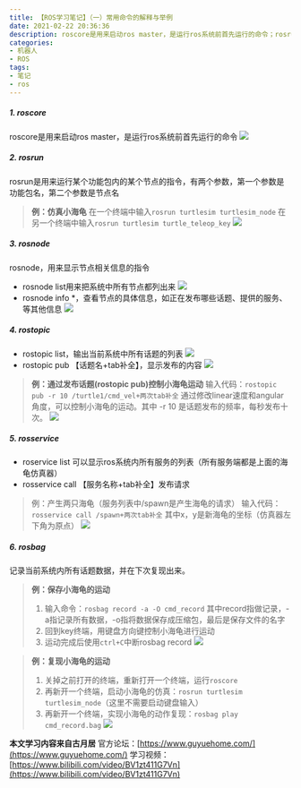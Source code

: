 ```yaml
---
title: 【ROS学习笔记】（一）常用命令的解释与举例
date: 2021-02-22 20:36:36
description: roscore是用来启动ros master，是运行ros系统前首先运行的命令；rosrun是用来运行某个功能包内的某个节点的指令，有两个参数，第一个参数是功能包名，第二个参数是节点名。
categories:
- 机器人
- ROS
tags:
- 笔记
- ros
---
```


##### 1. roscore
roscore是用来启动ros master，是运行ros系统前首先运行的命令
![](https://img-blog.csdnimg.cn/20210222165356292.png?x-oss-process=image/watermark,type_ZmFuZ3poZW5naGVpdGk,shadow_10,text_aHR0cHM6Ly9ibG9nLmNzZG4ubmV0L3dlaXhpbl80NDU0MzQ2Mw==,size_16,color_FFFFFF,t_70)

##### 2. rosrun
rosrun是用来运行某个功能包内的某个节点的指令，有两个参数，第一个参数是功能包名，第二个参数是节点名
> **例：仿真小海龟**
> 在一个终端中输入`rosrun turtlesim turtlesim_node`
> 在另一个终端中输入`rosrun turtlesim turtle_teleop_key`
> ![](https://img-blog.csdnimg.cn/20210222170156550.png?x-oss-process=image/watermark,type_ZmFuZ3poZW5naGVpdGk,shadow_10,text_aHR0cHM6Ly9ibG9nLmNzZG4ubmV0L3dlaXhpbl80NDU0MzQ2Mw==,size_16,color_FFFFFF,t_70)
##### 3. rosnode
rosnode，用来显示节点相关信息的指令
* rosnode list用来把系统中所有节点都列出来
![](https://img-blog.csdnimg.cn/20210222170336242.png?x-oss-process=image/watermark,type_ZmFuZ3poZW5naGVpdGk,shadow_10,text_aHR0cHM6Ly9ibG9nLmNzZG4ubmV0L3dlaXhpbl80NDU0MzQ2Mw==,size_16,color_FFFFFF,t_70)
* rosnode info *，查看节点的具体信息，如正在发布哪些话题、提供的服务、等其他信息
![](https://img-blog.csdnimg.cn/20210222170424585.png?x-oss-process=image/watermark,type_ZmFuZ3poZW5naGVpdGk,shadow_10,text_aHR0cHM6Ly9ibG9nLmNzZG4ubmV0L3dlaXhpbl80NDU0MzQ2Mw==,size_16,color_FFFFFF,t_70)
##### 4. rostopic
* rostopic list，输出当前系统中所有话题的列表
![](https://img-blog.csdnimg.cn/20210222170646797.png?x-oss-process=image/watermark,type_ZmFuZ3poZW5naGVpdGk,shadow_10,text_aHR0cHM6Ly9ibG9nLmNzZG4ubmV0L3dlaXhpbl80NDU0MzQ2Mw==,size_16,color_FFFFFF,t_70)
* rostopic pub 【话题名+tab补全】，显示发布的内容
![](https://img-blog.csdnimg.cn/20210222170805535.png?x-oss-process=image/watermark,type_ZmFuZ3poZW5naGVpdGk,shadow_10,text_aHR0cHM6Ly9ibG9nLmNzZG4ubmV0L3dlaXhpbl80NDU0MzQ2Mw==,size_16,color_FFFFFF,t_70)
> **例：通过发布话题(rostopic pub)控制小海龟运动**
> 输入代码：`rostopic pub -r 10 /turtle1/cmd_vel+两次tab补全`
> 通过修改linear速度和angular角度，可以控制小海龟的运动。其中 -r 10 是话题发布的频率，每秒发布十次。
> ![](https://img-blog.csdnimg.cn/20210222171247724.png?x-oss-process=image/watermark,type_ZmFuZ3poZW5naGVpdGk,shadow_10,text_aHR0cHM6Ly9ibG9nLmNzZG4ubmV0L3dlaXhpbl80NDU0MzQ2Mw==,size_16,color_FFFFFF,t_70)
##### 5. rosservice
* roservice list 可以显示ros系统内所有服务的列表（所有服务端都是上面的海龟仿真器）
* rosservice call 【服务名称+tab补全】发布请求
> 例：产生两只海龟（服务列表中/spawn是产生海龟的请求）
> 输入代码：`rosservice call /spawn+两次tab补全` 
> 其中x，y是新海龟的坐标（仿真器左下角为原点）
> ![](https://img-blog.csdnimg.cn/20210222200421680.png?x-oss-process=image/watermark,type_ZmFuZ3poZW5naGVpdGk,shadow_10,text_aHR0cHM6Ly9ibG9nLmNzZG4ubmV0L3dlaXhpbl80NDU0MzQ2Mw==,size_16,color_FFFFFF,t_70)
##### 6. rosbag
记录当前系统内所有话题数据，并在下次复现出来。

> **例：保存小海龟的运动**
> 1. 输入命令：`rosbag record -a -O cmd_record`
> 其中record指做记录，-a指记录所有数据，-o指将数据保存成压缩包，最后是保存文件的名字
> 2. 回到key终端，用键盘方向键控制小海龟进行运动
> 3. 运动完成后使用`ctrl+C`中断rosbag record
> ![](https://img-blog.csdnimg.cn/2021022220190531.png?x-oss-process=image/watermark,type_ZmFuZ3poZW5naGVpdGk,shadow_10,text_aHR0cHM6Ly9ibG9nLmNzZG4ubmV0L3dlaXhpbl80NDU0MzQ2Mw==,size_16,color_FFFFFF,t_70)

> **例：复现小海龟的运动**
> 1. 关掉之前打开的终端，重新打开一个终端，运行`roscore`
> 2. 再新开一个终端，启动小海龟的仿真：`rosrun turtlesim turtlesim_node`（这里不需要启动键盘输入）
> 3. 再新开一个终端，实现小海龟的动作复现：`rosbag play cmd_record.bag`
> ![](https://img-blog.csdnimg.cn/20210222202635674.png?x-oss-process=image/watermark,type_ZmFuZ3poZW5naGVpdGk,shadow_10,text_aHR0cHM6Ly9ibG9nLmNzZG4ubmV0L3dlaXhpbl80NDU0MzQ2Mw==,size_16,color_FFFFFF,t_70)

**本文学习内容来自古月居**
官方论坛：[https://www.guyuehome.com/](https://www.guyuehome.com/)
学习视频：[https://www.bilibili.com/video/BV1zt411G7Vn](https://www.bilibili.com/video/BV1zt411G7Vn)